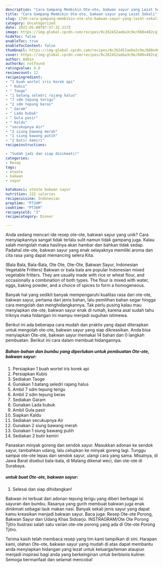 ```yaml
---
description: "Cara Gampang Membikin Ote-ote, bakwan sayur yang Lezat Sekali"
title: "Cara Gampang Membikin Ote-ote, bakwan sayur yang Lezat Sekali"
slug: 1749-cara-gampang-membikin-ote-ote-bakwan-sayur-yang-lezat-sekali
category: Uncategorized
date: 2022-05-08T07:57:32.217Z
image: https://img-global.cpcdn.com/recipes/0c262452aeba3c9e/680x482cq70/ote-ote-bakwan-sayur-foto-resep-utama.jpg
hideToc: false
enableToc: true
enableTocContent: false
thumbnail: https://img-global.cpcdn.com/recipes/0c262452aeba3c9e/680x482cq70/ote-ote-bakwan-sayur-foto-resep-utama.jpg
cover: https://img-global.cpcdn.com/recipes/0c262452aeba3c9e/680x482cq70/ote-ote-bakwan-sayur-foto-resep-utama.jpg
author: Admin
authorAv: notfound
ratingvalue: 4.6
reviewcount: 12
recipeingredient:
- "1 buah wortel iris korek api"
- " Kubis"
- " Taoge"
- "1 batang seledri rajang halus"
- "7 sdm tepung terigu"
- "2 sdm tepung beras"
- " Garam"
- " Lada bubuk"
- " Gula pasir"
- " Kaldu"
- "secukupnya Air"
- "2 siung bawang merah"
- "1 siung bawang putih"
- "2 butir kemiri"
recipeinstructions:

- "Sudah jadi dan siap dinikmati!"
categories:
- Resep
tags:
- oteote
- bakwan
- sayur

katakunci: oteote bakwan sayur 
nutrition: 122 calories
recipecuisine: Indonesian
preptime: "PT34M"
cooktime: "PT36M"
recipeyield: "3"
recipecategory: Dinner

---
```





Anda sedang mencari ide resep ote-ote, bakwan sayur yang unik? Cara menyiapkannya sangat tidak terlalu sulit namun tidak gampang juga. Kalau salah mengolah maka hasilnya akan hambar dan bahkan tidak sedap. Padahal ote-ote, bakwan sayur yang enak selayaknya memiliki aroma dan cita rasa yang dapat memancing selera Kita.





(Bala Bala, Bala-Bala, Ote Ote, Ote-Ote, Bakwan Sayur, Indonesian Vegetable Fritters) Bakwan or bala bala are popular Indonesian mixed vegetable fritters. They are usually made with rice or wheat flour, and occasionally a combination of both types. The flour is mixed with water, eggs, baking powder, and a choice of spices to form a homogeneous.

Banyak hal yang sedikit banyak mempengaruhi kualitas rasa dari ote-ote, bakwan sayur, pertama dari jenis bahan, lalu pemilihan bahan segar hingga cara mengolah dan menghidangkannya. Tak perlu pusing kalau mau menyiapkan ote-ote, bakwan sayur enak di rumah, karena asal sudah tahu triknya maka hidangan ini mampu menjadi suguhan istimewa.






Berikut ini ada beberapa cara mudah dan praktis yang dapat diterapkan untuk mengolah ote-ote, bakwan sayur yang siap dikreasikan. Anda bisa menyiapkan Ote-ote, bakwan sayur memakai 14 bahan dan 0 langkah pembuatan. Berikut ini cara dalam membuat hidangannya.

<!--inarticleads1-->

##### Bahan-bahan dan bumbu yang diperlukan untuk pembuatan Ote-ote, bakwan sayur:

1. Persiapkan 1 buah wortel iris korek api
1. Persiapkan  Kubis
1. Sediakan  Taoge
1. Gunakan 1 batang seledri rajang halus
1. Ambil 7 sdm tepung terigu
1. Ambil 2 sdm tepung beras
1. Sediakan  Garam
1. Gunakan  Lada bubuk
1. Ambil  Gula pasir
1. Siapkan  Kaldu
1. Sediakan secukupnya Air
1. Gunakan 2 siung bawang merah
1. Gunakan 1 siung bawang putih
1. Sediakan 2 butir kemiri


Panaskan minyak goreng dan sendok sayur. Masukkan adonan ke sendok sayur, tambahkan udang, lalu celupkan ke minyak goreng lagi. Tunggu sampai ote-ote lepas dari sendok sayur, ulangi cara yang sama. Misalnya, di Jawa Barat disebut bala-bala, di Malang dikenal weci, dan ote-ote di Surabaya. 

<!--inarticleads2-->

#####  untuk buat Ote-ote, bakwan sayur:


1. Selesai dan siap dihidangkan!

Bakwan ini terbuat dari adonan tepung terigu yang diberi berbagai isi sayuran dan bumbu. Rasanya yang gurih membuat bakwan juga enak dinikmati sebagai lauk makan nasi. Banyak sekali jenis sayur yang dapat kamu kreasikan menjadi bakwan sayur. Baca juga: Resep Ote-ote Porong, Bakwan Sayur dan Udang Khas Sidoarjo. INSTRAGRAM/Ote Ote Porong Tjitro Ilustrasi salah satu varian ote-ote porong yang ada di Ote-ote Porong Tjitro. 

Terima kasih telah membaca resep yang tim kami tampilkan di sini. Harapan kami, olahan Ote-ote, bakwan sayur yang mudah di atas dapat membantu anda menyiapkan hidangan yang lezat untuk keluarga/teman ataupun menjadi inspirasi bagi anda yang berkeinginan untuk berbisnis kuliner. Semoga bermanfaat dan selamat mencoba!
